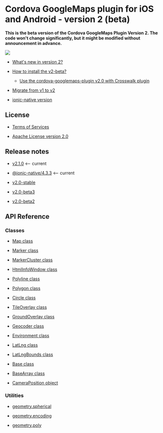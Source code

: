 # Cordova GoogleMaps plugin for iOS and Android - version 2 (beta)

**This is the beta version of the Cordova GoogleMaps Plugin Version 2. The code won't change significantly, but it might be modified without announcement in advance.**

![](https://github.com/mapsplugin/cordova-plugin-googlemaps-doc/raw/master/v2.0.0/class/HtmlInfoWindow/newHtmlInfoWindow/image.gif)

- [What's new in version 2?](whats-new-v2/README.md)

- [How to install the v2-beta?](Installation/README.md)

  - [Use the cordova-googlemaps-plugin v2.0 with Crosswalk plugin](Installation/crosswalk/README.md)

- [Migrate from v1 to v2](migrate-from-v1/README.md)

- [ionic-native version](ionic-native/README.md)

## License

- [Terms of Services](./Terms-of-Services/README.md)

- [Apache License version 2.0](https://www.apache.org/licenses/LICENSE-2.0.html)

## Release notes

- [v2.1.0](./ReleaseNotes/v2.1.0/README.md) <-- current
- [@ionic-native/4.3.3](./ReleaseNotes/ionic-googlemaps-4.3.3/README.md) <-- current

- [v2.0-stable](./ReleaseNotes/v2.0-stable/README.md)

- [v2.0-beta3](./ReleaseNotes/v2.0-beta3/README.md)

- [v2.0-beta2](./ReleaseNotes/v2.0-beta2/README.md)

## API Reference

### Classes

- [Map class](./class/Map/README.md)

- [Marker class](./class/Marker/README.md)

- [MarkerCluster class](./class/MarkerCluster/README.md)

- [HtmlInfoWindow class](./class/HtmlInfoWindow/README.md)

- [Polyline class](./class/Polyline/README.md)

- [Polygon class](./class/Polygon/README.md)

- [Circle class](./class/Circle/README.md)

- [TileOverlay class](./class/TileOverlay/README.md)

- [GroundOverlay class](./class/GroundOverlay/README.md)

- [Geocoder class](./class/Geocoder/README.md)

- [Environment class](./class/Environment/README.md)

- [LatLng class](./class/LatLng/README.md)

- [LatLngBounds class](./class/LatLngBounds/README.md)

- [Base class](./class/BaseClass/README.md)

- [BaseArray class](./class/BaseArrayClass/README.md)

- [CameraPosition object](./class/CameraPosition/README.md)


### Utilities

- [geometry.spherical](./class/utilities/geometry/spherical/README.md)

- [geometry.encoding](./class/utilities/geometry/encoding/README.md)

- [geometry.poly](./class/utilities/geometry/poly/README.md)

